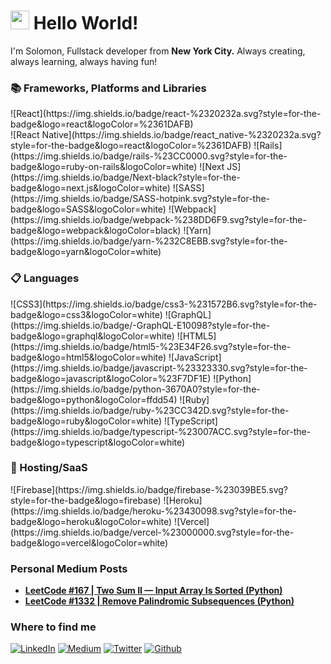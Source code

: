 <h1><img src="https://emojis.slackmojis.com/emojis/images/1531849430/4246/blob-sunglasses.gif?1531849430" width="30"/> Hello World!</h1>


<p>I'm Solomon, Fullstack developer from <b>New York City.</b> Always creating, always learning, always having fun!</p>
<h3>📚 Frameworks, Platforms and Libraries</h3>
<p>
  ![React](https://img.shields.io/badge/react-%2320232a.svg?style=for-the-badge&logo=react&logoColor=%2361DAFB)
  <br>
  ![React Native](https://img.shields.io/badge/react_native-%2320232a.svg?style=for-the-badge&logo=react&logoColor=%2361DAFB)
  ![Rails](https://img.shields.io/badge/rails-%23CC0000.svg?style=for-the-badge&logo=ruby-on-rails&logoColor=white)
  ![Next JS](https://img.shields.io/badge/Next-black?style=for-the-badge&logo=next.js&logoColor=white)
  ![SASS](https://img.shields.io/badge/SASS-hotpink.svg?style=for-the-badge&logo=SASS&logoColor=white)
  ![Webpack](https://img.shields.io/badge/webpack-%238DD6F9.svg?style=for-the-badge&logo=webpack&logoColor=black)
  ![Yarn](https://img.shields.io/badge/yarn-%232C8EBB.svg?style=for-the-badge&logo=yarn&logoColor=white)


<!--   <img alt="React" src="https://img.shields.io/badge/-React-45b8d8?style=flat-square&logo=react&logoColor=white" />
  <img alt="JavaScript" src="https://img.shields.io/badge/-JavaScript-EFDB4F?style=flat-square&logo=javascript&logoColor=black" />
  <img alt="TypeScript" src="https://img.shields.io/badge/-TypeScript-007ACC?style=flat-square&logo=typescript&logoColor=white" />
  <img alt="Ruby on Rails" src="https://img.shields.io/badge/-Ruby_on_Rails-cc0000?style=flat-square&logo=rubyonrails&logoColor=white" />
  <img alt="PostgreSQL" src="https://img.shields.io/badge/-PostgreSQL-blue?style=flat-square&logo=postgresql&logoColor=white" />
  <img alt="Python" src="https://img.shields.io/badge/-Python-3673A5?style=flat-square&logo=python&logoColor=white" />
  <img alt="GraphQL" src="https://img.shields.io/badge/-GraphQL-E10098?style=flat-square&logo=graphql&logoColor=white" />  
  <img alt="git" src="https://img.shields.io/badge/-Git-F05032?style=flat-square&logo=git&logoColor=white" />
  <img alt="Webpack" src="https://img.shields.io/badge/-Webpack-8DD6F9?style=flat-square&logo=webpack&logoColor=white" /> 
  <img alt="Heroku" src="https://img.shields.io/badge/-Heroku-430098?style=flat-square&logo=heroku&logoColor=white" />
  <img alt="Sass" src="https://img.shields.io/badge/-Sass-CC6699?style=flat-square&logo=sass&logoColor=white" /> -->
</p>

<h3>📋 Languages</h3>
<p>
  ![CSS3](https://img.shields.io/badge/css3-%231572B6.svg?style=for-the-badge&logo=css3&logoColor=white)
  ![GraphQL](https://img.shields.io/badge/-GraphQL-E10098?style=for-the-badge&logo=graphql&logoColor=white)
  ![HTML5](https://img.shields.io/badge/html5-%23E34F26.svg?style=for-the-badge&logo=html5&logoColor=white)
  ![JavaScript](https://img.shields.io/badge/javascript-%23323330.svg?style=for-the-badge&logo=javascript&logoColor=%23F7DF1E)
  ![Python](https://img.shields.io/badge/python-3670A0?style=for-the-badge&logo=python&logoColor=ffdd54)
  ![Ruby](https://img.shields.io/badge/ruby-%23CC342D.svg?style=for-the-badge&logo=ruby&logoColor=white)
  ![TypeScript](https://img.shields.io/badge/typescript-%23007ACC.svg?style=for-the-badge&logo=typescript&logoColor=white)
</p>

<h3>🎈 Hosting/SaaS</h3>
  ![Firebase](https://img.shields.io/badge/firebase-%23039BE5.svg?style=for-the-badge&logo=firebase)
  ![Heroku](https://img.shields.io/badge/heroku-%23430098.svg?style=for-the-badge&logo=heroku&logoColor=white)
  ![Vercel](https://img.shields.io/badge/vercel-%23000000.svg?style=for-the-badge&logo=vercel&logoColor=white)
</p>
  

<h3>Personal Medium Posts</h3>
<ul>
  <li>
    <a href="https://medium.com/@dev.solbass/leetcode-167-two-sum-ii-input-array-is-sorted-python-d10f9906c32d">
      <b>LeetCode #167 | Two Sum II — Input Array Is Sorted (Python)</b>
    </a>
  </li>
  
  <li>
    <a href="https://medium.com/@dev.solbass/leetcode-1332-remove-palindromic-subsequences-b4989640f43f">
      <b>LeetCode #1332 | Remove Palindromic Subsequences (Python)</b>
    </a>
  </li>
</ul>

<h3>Where to find me</h3>
<p>
  <a href="https://www.linkedin.com/in/solomon-bassalian-software-engineer/" target="_blank"><img alt="LinkedIn" src="https://img.shields.io/badge/linkedin-%230077B5.svg?&style=for-the-badge&logo=linkedin&logoColor=white" /></a> 
   <a href="https://medium.com/@dev.solbass" target="_blank"><img alt="Medium" src="https://img.shields.io/badge/medium-%2312100E.svg?&style=for-the-badge&logo=medium&logoColor=white" /></a>
  <a href="https://twitter.com/SBassalian" target="_blank"><img alt="Twitter" src="https://img.shields.io/badge/twitter-%231DA1F2.svg?&style=for-the-badge&logo=twitter&logoColor=white" /></a>
  <a href="https://github.com/sbassalian" target="_blank"><img alt="Github" src="https://img.shields.io/badge/GitHub-%2312100E.svg?&style=for-the-badge&logo=Github&logoColor=white" /></a> 
</p>

<!-- ![Solomons's GitHub stats](https://github-readme-stats.vercel.app/api?username=sbassalian&count_private=true&show_icons=true&theme=dracula)

[![Top Langs](https://github-readme-stats.vercel.app/api/top-langs/?username=sbassalian&layout=compact)](https://github.com/sbassalian/github-readme-stats)

[![Solomons's wakatime stats](https://github-readme-stats.vercel.app/api/wakatime?username=sbassalian)](https://github.com/anuraghazra/github-readme-stats) -->
